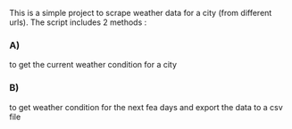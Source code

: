 This is a simple project to scrape weather data for a city (from different urls).
The script includes 2 methods :

### A)
 to get the current weather condition for a city
### B)
 to get weather condition for the next fea days and export the data to a csv file
